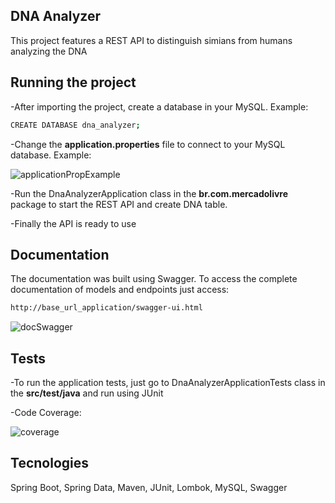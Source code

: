 ## DNA Analyzer

This project features a REST API to distinguish simians from humans analyzing the DNA

## Running the project

-After importing the project, create a database in your MySQL. Example:
```bash
CREATE DATABASE dna_analyzer;
```

-Change the <b>application.properties</b> file to connect to your MySQL database. Example:

![applicationPropExample](https://user-images.githubusercontent.com/13589045/97759159-37bb8f00-1adf-11eb-8fed-8eef5cc4de4f.png)

-Run the DnaAnalyzerApplication class in the <b>br.com.mercadolivre</b> package to start the REST API and create DNA table.

-Finally the API is ready to use

## Documentation

The documentation was built using Swagger. To access the complete documentation of models and endpoints just access:
```bash
http://base_url_application/swagger-ui.html
```
![docSwagger](https://user-images.githubusercontent.com/13589045/97759787-7aca3200-1ae0-11eb-82d9-35311c028af7.png)

## Tests

-To run the application tests, just go to DnaAnalyzerApplicationTests class in the <b>src/test/java</b> and run using JUnit

-Code Coverage:

![coverage](https://user-images.githubusercontent.com/13589045/97760176-4c008b80-1ae1-11eb-8e7e-d8420f6fbf82.png)

## Tecnologies

Spring Boot, Spring Data, Maven, JUnit, Lombok, MySQL, Swagger
